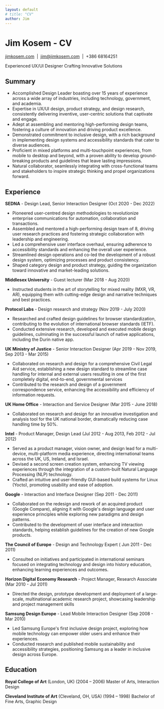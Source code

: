 ```yaml
---
layout: default
# title: "CV"
author: Jim
---
```


# Jim Kosem - CV

[jimkosem.com](https://jimkosem.com)&nbsp;&nbsp;\|&nbsp;&nbsp;[jim@jimkosem.com](mailto:jim@jimkosem.com)&nbsp;&nbsp;\|&nbsp;&nbsp;+386 68164251

Experienced UX/UI Designer Crafting Innovative Solutions

## Summary

- Accomplished Design Leader boasting over 15 years of experience across a wide array of industries, including technology, government, and academia.
- Expertise in UX/UI design, product strategy, and design research, consistently delivering inventive, user-centric solutions that captivate and engage.
- Adept at assembling and mentoring high-performing design teams, fostering a culture of innovation and driving product excellence.
- Demonstrated commitment to inclusive design, with a rich background in implementing design systems and accessibility standards that cater to diverse audiences.
- Proficient in mixed platforms and multi-touchpoint experiences, from mobile to desktop and beyond, with a proven ability to develop ground-breaking products and guidelines that leave lasting impressions.
- Natural collaborator, seamlessly integrating with cross-functional teams and stakeholders to inspire strategic thinking and propel organizations forward.

## Experience 

**SEDNA** - Design Lead, Senior Interaction Designer (Oct 2020 - Dec 2022)
- Pioneered user-centred design methodologies to revolutionize enterprise communications for automation, collaboration and transactions.
- Assembled and mentored a high-performing design team of 8, driving user research practices and fostering strategic collaboration with leadership and engineering.
- Led a comprehensive user interface overhaul, ensuring adherence to accessibility standards and enhancing the overall user experience.
- Streamlined design operations and co-led the development of a robust design system, optimizing processes and product consistency.
- Shaped category design and product strategy, guiding the organization toward innovative and market-leading solutions.

**Middlesex University** - Guest lecturer (Mar 2018 - Aug 2020)
- Instructed students in the art of storytelling for mixed reality (MXR, VR, AR), equipping them with cutting-edge design and narrative techniques and best practices.

**Protocol Labs** - Design research and strategy (Nov 2019 - July 2020)
- Researched and crafted design guidelines for browser standardization, contributing to the evolution of international browser standards (IETF).
- Conducted extensive research, developed and executed mobile design guidelines, culminating in the successful launch of native applications, including the Durin native app.

**UK Ministry of Justice** - Senior Interaction Designer (Apr 2019 - Nov 2019, Sep 2013 - Mar 2015)
- Collaborated on research and design for a comprehensive Civil Legal Aid service, establishing a new design standard to streamline case handling for internal and external users resulting in one of the first completely digital, end-to-end, governmental services
- Contributed to the research and design of a government correspondence service, enhancing the accessibility and efficiency of information requests.

**UK Home Office** - Interaction and Service Designer (Mar 2015 - June 2018) 
- Collaborated on research and design for an innovative investigation and analysis tool for the UK national border, dramatically reducing case handling time by 50%.

**Intel** - Product Manager, Design Lead (Jul 2012 - Aug 2013, Feb 2012 - Jul 2012)
- Served as a product manager, vision owner, and design lead for a multi-device, multi-platform media experience, directing international teams across the UK, US, Ireland, and Israel.
- Devised a second screen creation system, enhancing TV viewing experiences through the integration of a custom-built Natural Language Processing (NLP) technology.
- Crafted an intuitive and user-friendly GUI-based build systems for Linux (Yocto), promoting usability and ease of adoption.

**Google** - Interaction and Interface Designer (Sep 2011 - Dec 2011)
- Collaborated on the redesign and rework of an acquired product (Google Compare), aligning it with Google's design language and user experience principles while exploring new paradigms and design patterns.
- Contributed to the development of user interface and interaction standards, helping establish guidelines for the creation of new Google products.

**The Council of Europe** - Design and Technology Expert (	Jun 2011 - Dec 2011)
- Consulted on initiatives and participated in international seminars focused on integrating technology and design into history education, enhancing learning experiences and outcomes.

**Horizon Digital Economy Research** - Project Manager, Research Associate (Mar 2010 - Jul 2011)
- Directed the design, prototype development and deployment of a large-scale, multinational academic research project, showcasing leadership and project management skills

**Samsung Design Europe** - Lead Mobile Interaction Designer (Sep 2008 - Mar 2010)
- Led Samsung Europe's first inclusive design project, exploring how mobile technology can empower older users and enhance their experiences.
- Conducted research and published mobile sustainability and accessibility strategies, positioning Samsung as a leader in inclusive design across Europe.

## Education 

**Royal College of Art** (London, UK)	(2004 – 2006)
Master of Arts, Interaction Design 

**Cleveland Institute of Art** (Cleveland, OH, USA) (1994 – 1998)
Bachelor of Fine Arts, Graphic Design